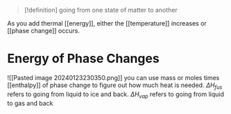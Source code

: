 > [!definition] going from one state of matter to another

As you add thermal [[energy]], either the [[temperature]] increases or [[phase change]] occurs.
# Energy of Phase Changes
![[Pasted image 20240123230350.png]]
you can use mass or moles times [[enthalpy]] of phase change to figure out how much heat is needed. 
$\Delta H_{fus}$ refers to going from liquid to ice and back.
$\Delta H_{vap}$ refers to going from liquid to gas and back
